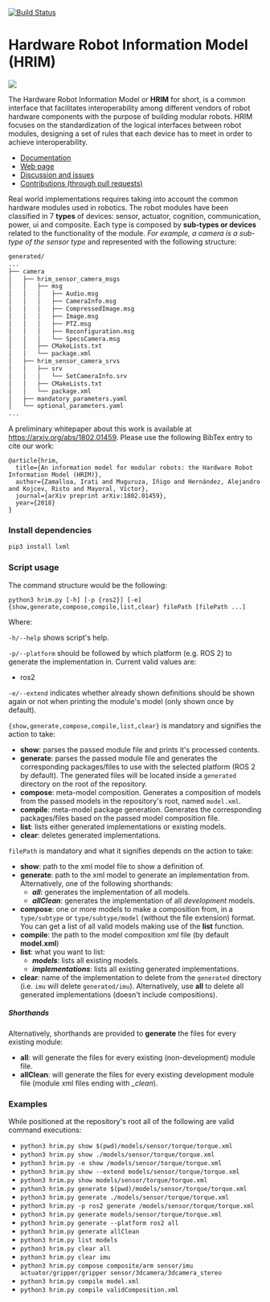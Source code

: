 [![Build Status](https://travis-ci.org/erlerobot/HRIM.svg?branch=master)](https://travis-ci.org/erlerobot/HRIM)

# Hardware Robot Information Model (HRIM)

![](https://acutronicrobotics.com/docs/technology/hrim/StandardLogicalInterface.jpg)

The Hardware Robot Information Model or **HRIM** for short, is a common interface that facilitates interoperability among different vendors of robot hardware components with the purpose of building modular robots. HRIM focuses on the standardization of the logical interfaces between robot modules, designing a set of rules that each device has to meet in order to achieve interoperability.

- [Documentation](https://docs.h-ros.com/hrim)
- [Web page](http://therobotmodel.com)
- [Discussion and issues](https://github.com/erlerobot/HRIM/issues)
- [Contributions (through pull requests)](https://github.com/erlerobot/HRIM/pulls)

Real world implementations requires taking into account the common hardware modules used in robotics. The robot modules have been classified in 7 **types** of devices: sensor, actuator, cognition, communication, power, ui and composite. Each type is composed by **sub-types or devices** related to the functionality of the module. *For example, a camera is a sub-type of the sensor type* and represented with the following structure:

```bash
generated/
...
├── camera
│   ├── hrim_sensor_camera_msgs
│   │   ├── msg
│   │   │   ├── Audio.msg
│   │   │   ├── CameraInfo.msg
│   │   │   ├── CompressedImage.msg
│   │   │   ├── Image.msg
│   │   │   ├── PTZ.msg
│   │   │   ├── Reconfiguration.msg
│   │   │   └── SpecsCamera.msg
│   │   ├── CMakeLists.txt
│   │   └── package.xml
│   ├── hrim_sensor_camera_srvs
│   │   ├── srv
│   │   │   └── SetCameraInfo.srv
│   │   ├── CMakeLists.txt
│   │   └── package.xml
│   ├── mandatory_parameters.yaml
│   └── optional_parameters.yaml
...
```

A preliminary whitepaper about this work is available at https://arxiv.org/abs/1802.01459. Please use the following BibTex entry to cite our work:

```
@article{hrim,
  title={An information model for modular robots: the Hardware Robot Information Model (HRIM)},
  author={Zamalloa, Irati and Muguruza, Iñigo and Hernández, Alejandro and Kojcev, Risto and Mayoral, Víctor},
  journal={arXiv preprint arXiv:1802.01459},
  year={2018}
}
```

### Install dependencies
```bash
pip3 install lxml
```

### Script usage

The command structure would be the following:
```
python3 hrim.py [-h] [-p {ros2}] [-e] {show,generate,compose,compile,list,clear} filePath [filePath ...]
```
Where:

`-h/--help` shows script's help.

`-p/--platform` should be followed by which platform (e.g. ROS 2) to generate the implementation in. Current valid values are:
* ros2

`-e/--extend` indicates whether already shown definitions should be shown again or not when printing the module's model (only shown once by default).

`{show,generate,compose,compile,list,clear}` is mandatory and signifies the action to take:
* **show**: parses the passed module file and prints it's processed contents.
* **generate**: parses the passed module file and generates the corresponding packages/files to use with the selected platform (ROS 2 by default). The generated files will be located inside  a `generated` directory on the root of the repository.
* **compose**: meta-model composition. Generates a composition of models from the passed models in the repository's root, named `model.xml`.
* **compile**: meta-model package generation. Generates the corresponding packages/files based on the passed model composition file.
* **list**: lists either generated implementations or existing models.
* **clear**: deletes generated implementations.

`filePath` is mandatory and what it signifies depends on the action to take:
* **show**: path to the xml model file to show a definition of.
* **generate**: path to the xml model to generate an implementation from. Alternatively, one of the following shorthands:
  * ***all***: generates the implementation of all models.
  * ***allClean***: generates the implementation of all *development* models.
* **compose**: one or more models to make a composition from, in a `type/subtype` or `type/subtype/model` (without the file extension) format. You can get a list of all valid models making use of the **list** function.
* **compile**: the path to the model composition xml file (by default **model.xml**)
* **list**: what you want to list:
  * ***models***: lists all existing models.
  * ***implementations***: lists all existing generated implementations.
* **clear**: name of the implementation to delete from the `generated` directory (i.e. `imu` will delete `generated/imu`). Alternatively, use **all** to delete all generated implementations (doesn't include compositions).

##### Shorthands

Alternatively, shorthands are provided to **generate** the files for every existing module:
* **all**: will generate the files for every existing (non-development) module file.
* **allClean**: will generate the files for every existing development module file (module xml files ending with *_clean*).

### Examples

While positioned at the repository's root all of the following are valid command executions:

* `python3 hrim.py show $(pwd)/models/sensor/torque/torque.xml`
* `python3 hrim.py show ./models/sensor/torque/torque.xml`
* `python3 hrim.py -e show /models/sensor/torque/torque.xml`
* `python3 hrim.py show --extend models/sensor/torque/torque.xml`
* `python3 hrim.py show models/sensor/torque/torque.xml`
* `python3 hrim.py generate $(pwd)/models/sensor/torque/torque.xml`
* `python3 hrim.py generate ./models/sensor/torque/torque.xml`
* `python3 hrim.py -p ros2 generate /models/sensor/torque/torque.xml`
* `python3 hrim.py generate models/sensor/torque/torque.xml`
* `python3 hrim.py generate --platform ros2 all`
* `python3 hrim.py generate allClean`
* `python3 hrim.py list models`
* `python3 hrim.py clear all`
* `python3 hrim.py clear imu`
* `python3 hrim.py compose composite/arm sensor/imu actuator/gripper/gripper sensor/3dcamera/3dcamera_stereo`
* `python3 hrim.py compile model.xml`
* `python3 hrim.py compile validComposition.xml`
